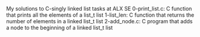 My solutions to C-singly linked list tasks at ALX SE
0-print_list.c: C function that prints all the elements of a list_t list
1-list_len: C function that returns the number of elements in a linked list_t list
2-add_node.c: C program that adds a node to the beginning of a linked list_t list
